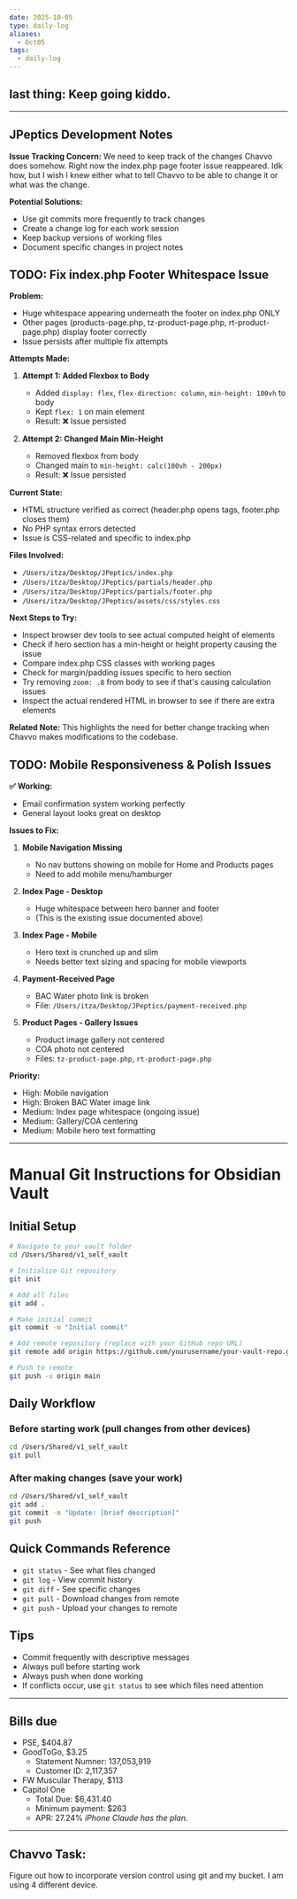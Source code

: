 ```yaml
---
date: 2025-10-05
type: daily-log
aliases:
  - Oct05
tags:
  - daily-log
---
```

## last thing:  Keep going kiddo.
---

## JPeptics Development Notes

**Issue Tracking Concern:**
We need to keep track of the changes Chavvo does somehow. Right now the index.php page footer issue reappeared. Idk how, but I wish I knew either what to tell Chavvo to be able to change it or what was the change.

**Potential Solutions:**
- Use git commits more frequently to track changes
- Create a change log for each work session
- Keep backup versions of working files
- Document specific changes in project notes


## TODO: Fix index.php Footer Whitespace Issue

**Problem:**
- Huge whitespace appearing underneath the footer on index.php ONLY
- Other pages (products-page.php, tz-product-page.php, rt-product-page.php) display footer correctly
- Issue persists after multiple fix attempts

**Attempts Made:**

1. **Attempt 1: Added Flexbox to Body**
   - Added `display: flex`, `flex-direction: column`, `min-height: 100vh` to body
   - Kept `flex: 1` on main element
   - Result: ❌ Issue persisted

2. **Attempt 2: Changed Main Min-Height**
   - Removed flexbox from body
   - Changed main to `min-height: calc(100vh - 200px)`
   - Result: ❌ Issue persisted

**Current State:**
- HTML structure verified as correct (header.php opens tags, footer.php closes them)
- No PHP syntax errors detected
- Issue is CSS-related and specific to index.php

**Files Involved:**
- `/Users/itza/Desktop/JPeptics/index.php`
- `/Users/itza/Desktop/JPeptics/partials/header.php`
- `/Users/itza/Desktop/JPeptics/partials/footer.php`
- `/Users/itza/Desktop/JPeptics/assets/css/styles.css`

**Next Steps to Try:**
- Inspect browser dev tools to see actual computed height of elements
- Check if hero section has a min-height or height property causing the issue
- Compare index.php CSS classes with working pages
- Check for margin/padding issues specific to hero section
- Try removing `zoom: .8` from body to see if that's causing calculation issues
- Inspect the actual rendered HTML in browser to see if there are extra elements

**Related Note:**
This highlights the need for better change tracking when Chavvo makes modifications to the codebase.

## TODO: Mobile Responsiveness & Polish Issues

**✅ Working:**
- Email confirmation system working perfectly
- General layout looks great on desktop

**Issues to Fix:**

1. **Mobile Navigation Missing**
   - No nav buttons showing on mobile for Home and Products pages
   - Need to add mobile menu/hamburger

2. **Index Page - Desktop**
   - Huge whitespace between hero banner and footer
   - (This is the existing issue documented above)

3. **Index Page - Mobile**
   - Hero text is crunched up and slim
   - Needs better text sizing and spacing for mobile viewports

4. **Payment-Received Page**
   - BAC Water photo link is broken
   - File: `/Users/itza/Desktop/JPeptics/payment-received.php`

5. **Product Pages - Gallery Issues**
   - Product image gallery not centered
   - COA photo not centered
   - Files: `tz-product-page.php`, `rt-product-page.php`

**Priority:**
- High: Mobile navigation
- High: Broken BAC Water image link
- Medium: Index page whitespace (ongoing issue)
- Medium: Gallery/COA centering
- Medium: Mobile hero text formatting

---
# Manual Git Instructions for Obsidian Vault

## Initial Setup
```bash
# Navigate to your vault folder
cd /Users/Shared/v1_self_vault

# Initialize Git repository
git init

# Add all files
git add .

# Make initial commit
git commit -m "Initial commit"

# Add remote repository (replace with your GitHub repo URL)
git remote add origin https://github.com/yourusername/your-vault-repo.git

# Push to remote
git push -u origin main
```

## Daily Workflow

### Before starting work (pull changes from other devices)
```bash
cd /Users/Shared/v1_self_vault
git pull
```

### After making changes (save your work)
```bash
cd /Users/Shared/v1_self_vault
git add .
git commit -m "Update: [brief description]"
git push
```

## Quick Commands Reference
- `git status` - See what files changed
- `git log` - View commit history
- `git diff` - See specific changes
- `git pull` - Download changes from remote
- `git push` - Upload your changes to remote

## Tips
- Commit frequently with descriptive messages
- Always pull before starting work
- Always push when done working
- If conflicts occur, use `git status` to see which files need attention
---
## Bills due
- PSE, $404.87
- GoodToGo, $3.25
	- Statement Numner: 137,053,919
	- Customer ID: 2,117,357
- FW Muscular Therapy, $113
- Capitol One
	- Total Due: $6,431.40
	- Minimum payment: $263
	- APR: 27.24%
*iPhone Claude has the plan.*
---
## Chavvo Task:
Figure out how to incorporate version control using git and my bucket. I am using 4 different device.
